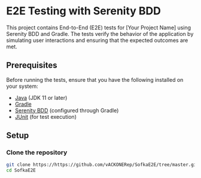 # E2E Testing with Serenity BDD

This project contains End-to-End (E2E) tests for [Your Project Name] using Serenity BDD and Gradle. The tests verify the behavior of the application by simulating user interactions and ensuring that the expected outcomes are met.

## Prerequisites

Before running the tests, ensure that you have the following installed on your system:

- [Java](https://www.oracle.com/java/technologies/javase-jdk11-downloads.html) (JDK 11 or later)
- [Gradle](https://gradle.org/install/)
- [Serenity BDD](https://serenity-bdd.github.io/) (configured through Gradle)
- [JUnit](https://junit.org/) (for test execution)

## Setup

### Clone the repository

```bash
git clone https://https://github.com/vACKONERep/SofkaE2E/tree/master.git
cd SofkaE2E
